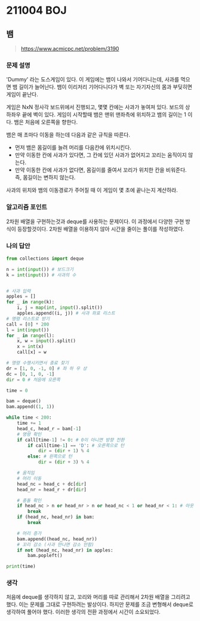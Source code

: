 # 211004 BOJ

## 뱀

> https://www.acmicpc.net/problem/3190

### 문제 설명

 'Dummy' 라는 도스게임이 있다. 이 게임에는 뱀이 나와서 기어다니는데, 사과를 먹으면 뱀 길이가 늘어난다. 뱀이 이리저리 기어다니다가 벽 또는 자기자신의 몸과 부딪히면 게임이 끝난다.

게임은 NxN 정사각 보드위에서 진행되고, 몇몇 칸에는 사과가 놓여져 있다. 보드의 상하좌우 끝에 벽이 있다. 게임이 시작할때 뱀은 맨위 맨좌측에 위치하고 뱀의 길이는 1 이다. 뱀은 처음에 오른쪽을 향한다.

뱀은 매 초마다 이동을 하는데 다음과 같은 규칙을 따른다.

- 먼저 뱀은 몸길이를 늘려 머리를 다음칸에 위치시킨다.
- 만약 이동한 칸에 사과가 있다면, 그 칸에 있던 사과가 없어지고 꼬리는 움직이지 않는다.
- 만약 이동한 칸에 사과가 없다면, 몸길이를 줄여서 꼬리가 위치한 칸을 비워준다. 즉, 몸길이는 변하지 않는다.

사과의 위치와 뱀의 이동경로가 주어질 때 이 게임이 몇 초에 끝나는지 계산하라.

### 알고리즘 포인트

2차원 배열을 구현하는것과 deque를 사용하는 문제이다. 이 과정에서 다양한 구현 방식이 등장할것이다. 2차원 배열을 이용하지 않아 시간을 줄이는 풀이를 작성하였다.

### 나의 답안

```python
from collections import deque

n = int(input()) # 보드크기
k = int(input()) # 사과의 수


# 사과 입력
apples = []
for _ in range(k):
    i, j = map(int, input().split())
    apples.append((i, j)) # 사과 좌표 리스트
# 명령 리스트로 받기
call = [0] * 200
l = int(input())
for _ in range(l):
    x, w = input().split()
    x = int(x)
    call[x] = w

# 명령 수행시키면서 종료 찾기
dr = [1, 0, -1, 0] # 좌 하 우 상
dc = [0, 1, 0, -1]
dir = 0 # 처음에 오른쪽

time = 0

bam = deque()
bam.append((1, 1))

while time < 200:
    time += 1
    head_c, head_r = bam[-1]
    # 명령 확인
    if call[time-1] != 0: # 0이 아니면 방향 전환
        if call[time-1] == 'D': # 오른쪽으로 턴
            dir = (dir + 1) % 4
        else: # 왼쪽으로 턴
            dir = (dir + 3) % 4

    # 움직임
    # 머리 이동
    head_nc = head_c + dc[dir]
    head_nr = head_r + dr[dir]

    # 충돌 확인
    if head_nc > n or head_nr > n or head_nc < 1 or head_nr < 1: # 아웃
        break
    if (head_nc, head_nr) in bam:
        break

    # 머리 증가
    bam.append((head_nc, head_nr))
    # 꼬리 감소 (사과 만나면 감소 안함)
    if not (head_nc, head_nr) in apples:
        bam.popleft()

print(time)
```

### 생각

처음에 deque를 생각하지 않고, 꼬리와 머리를 따로 관리해서 2차원 배열을 그리려고 했다. 이는 문제를 그대로 구현하려는 발상이다. 하지만 문제를 조금 변형해서 deque로 생각하여 풀어야 했다. 이러한 생각의 전환 과정에서 시간이 소요되었다.
